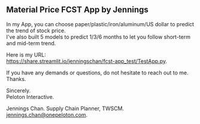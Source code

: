 ## Material Price FCST App by Jennings

In my App, you can choose paper/plastic/iron/aluminum/US dollar to predict the trend of stock price.  
I've also built 5 models to predict 1/3/6 months to let you follow short-term and mid-term trend.  

Here is my URL:  
https://share.streamlit.io/jenningschan/fcst-app_test/TestApp.py. 
  
If you have any demands or questions, do not hesitate to reach out to me. Thanks.  
  
  
  
  
  
  
  
  
  
  
  
Sincerely.  
Peloton Interactive.  
  
Jennings Chan. 
Supply Chain Planner, TWSCM.  
jennings.chan@onepeloton.com.  
